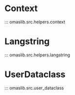 # Context
::: omaslib.src.helpers.context

# Langstring
::: omaslib.src.helpers.langstring

# UserDataclass
::: omaslib.src.user_dataclass

